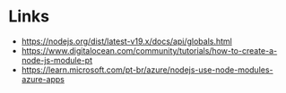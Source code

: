 # Links

- https://nodejs.org/dist/latest-v19.x/docs/api/globals.html
- https://www.digitalocean.com/community/tutorials/how-to-create-a-node-js-module-pt
- https://learn.microsoft.com/pt-br/azure/nodejs-use-node-modules-azure-apps